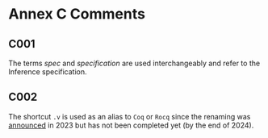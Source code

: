 # Annex C Comments

## C001

The terms _spec_ and _specification_ are used interchangeably and refer to the Inference specification.

## C002

The shortcut `.v` is used as an alias to `Coq` or `Rocq` since the renaming was [announced](https://github.com/coq/ceps/blob/coq-roadmap/text/069-coq-roadmap.md#change-of-name-coq---the-rocq-prover) in 2023 but has not been completed yet (by the end of 2024).
